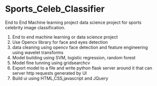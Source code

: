 # Sports_Celeb_Classifier
End to End Machine learning project data science project for sports celebrity image classification. 
1) End to end machine learning or data science project
2) Use Opencv library for face and eyes detection
3) data cleaning using opencv face detection and feature engineering using wavelet transforms
4) Model building using SVM, logistic regression, random forest
5) Model fine tunning using gridsearchcv
6) Export model to a file and write python flask server around it that can server http requests generated by UI
7) Build ui using HTML,CSS,javascript and JQuery

